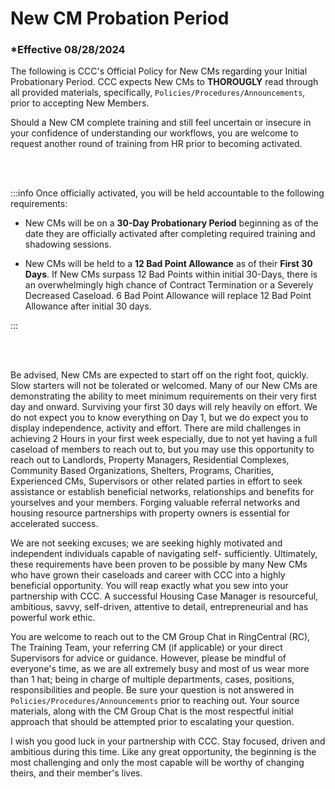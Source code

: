# New CM Probation Period

### \*Effective 08/28/2024

The following is CCC's Official Policy for New CMs regarding your Initial Probationary Period. CCC expects New CMs to
**THOROUGLY** read through all provided materials, specifically, `Policies/Procedures/Announcements`, prior to accepting New
Members.

Should a New CM complete training and still feel uncertain or insecure in your confidence of understanding our
workflows, you are welcome to request another round of training from HR prior to becoming activated.

<br></br>

:::info Once officially activated, you will be held accountable to the following requirements:

- New CMs will be on a **30-Day Probationary Period** beginning as of the date they are officially activated after
  completing required training and shadowing sessions.

- New CMs will be held to a **12 Bad Point Allowance** as of their **First 30 Days**. If New CMs surpass 12 Bad Points within
  initial 30-Days, there is an overwhelmingly high chance of Contract Termination or a Severely Decreased Caseload. 6
  Bad Point Allowance will replace 12 Bad Point Allowance after initial 30 days.

:::

<br></br>

Be advised, New CMs are expected to start off on the right foot, quickly. Slow starters will not be tolerated or welcomed.
Many of our New CMs are demonstrating the ability to meet minimum requirements on their very first day and onward.
Surviving your first 30 days will rely heavily on effort. We do not expect you to know everything on Day 1, but we do expect
you to display independence, activity and effort. There are mild challenges in achieving 2 Hours in your first week
especially, due to not yet having a full caseload of members to reach out to, but you may use this opportunity to reach out
to Landlords, Property Managers, Residential Complexes, Community Based Organizations, Shelters, Programs, Charities,
Experienced CMs, Supervisors or other related parties in effort to seek assistance or establish beneficial networks,
relationships and benefits for yourselves and your members. Forging valuable referral networks and housing resource
partnerships with property owners is essential for accelerated success.

We are not seeking excuses; we are seeking highly motivated and independent individuals capable of navigating self-
sufficiently. Ultimately, these requirements have been proven to be possible by many New CMs who have grown their
caseloads and career with CCC into a highly beneficial opportunity. You will reap exactly what you sew into your
partnership with CCC. A successful Housing Case Manager is resourceful, ambitious, savvy, self-driven, attentive to detail,
entrepreneurial and has powerful work ethic.

You are welcome to reach out to the CM Group Chat in RingCentral (RC), The Training Team, your referring CM (if
applicable) or your direct Supervisors for advice or guidance. However, please be mindful of everyone's time, as we are all
extremely busy and most of us wear more than 1 hat; being in charge of multiple departments, cases, positions,
responsibilities and people. Be sure your question is not answered in `Policies/Procedures/Announcements` prior to
reaching out. Your source materials, along with the CM Group Chat is the most respectful initial approach that should be
attempted prior to escalating your question.

I wish you good luck in your partnership with CCC. Stay focused, driven and ambitious during this time. Like any great
opportunity, the beginning is the most challenging and only the most capable will be worthy of changing theirs, and their
member's lives.
